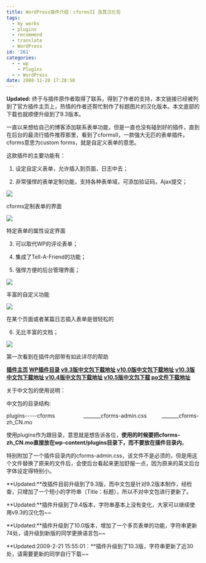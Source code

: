 ```yaml
---
title: WordPress插件介绍：cformsII 及其汉化包
tags:
  - my works
  - plugins
  - recommend
  - translate
  - WordPress
id: '261'
categories:
  - - wp
    - Plugins
  - - WordPress
date: 2008-11-20 17:28:50
---
```


**Updated:** 终于与插件原作者取得了联系，得到了作者的支持，本文链接已经被列到了官方插件主页上，热情的作者还帮忙制作了标题图片的汉化版本。本文底部的下载也就顺便升级到了9.3版本。

一直以来想给自己的博客添加联系表单功能，但是一直也没有碰到好的插件，直到在后台的最流行插件推荐那里，看到了cformsII，一款强大无匹的表单插件。cforms意思为custom forms，就是自定义表单的意思。

这款插件的主要功能有：

1. 设定自定义表单，允许插入到页面，日志中去；

2. 非常强悍的表单定制功能，支持各种表单域，可添加验证码，Ajax提交；
<!-- more -->
[![](http://lh3.ggpht.com/_QYicOeu89Bk/SSUnQPWJewI/AAAAAAAAA30/OTrwQsaVefA/s400/cformsII-1.png)](http://picasaweb.google.com/lh/photo/rbqn7EMl-UOrhE69R7os9Q)

cforms定制表单的界面

[![](http://lh3.ggpht.com/_QYicOeu89Bk/SSUnQDlBPPI/AAAAAAAAA38/dIX6dpEK7Q4/s400/cformsII-2.png)](http://picasaweb.google.com/lh/photo/x66z06qgz2c5DNnEsb4nHg)

特定表单的属性设定界面

3. 可以取代WP的评论表单；

4. 集成了Tell-A-Friend的功能；

5. 强悍方便的后台管理界面；

[![](http://lh4.ggpht.com/_QYicOeu89Bk/SSUnQaQ5RwI/AAAAAAAAA4E/TF3gxF7OSYE/s400/cformsII-3.png)](http://picasaweb.google.com/lh/photo/1XPY3jvFv9NZfEY6zNzYZA)

丰富的自定义功能

[![](http://lh4.ggpht.com/_QYicOeu89Bk/SSUowaWxsfI/AAAAAAAAA4k/CRePcyMBDiw/s400/cformsII-5.png)](http://picasaweb.google.com/lh/photo/bAJxU8Umdrpsfr9pL1P9Yg)

在某个页面或者某篇日志插入表单是很轻松的

6. 无比丰富的文档；

[![](http://lh5.ggpht.com/_QYicOeu89Bk/SSUnQSYaVHI/AAAAAAAAA4M/FHfMHePFEQs/s400/cformsII-4.png)](http://picasaweb.google.com/lh/photo/SPRDTq-VvWO1kEFU7jUUhA)

第一次看到在插件内部带有如此详尽的帮助

**[插件主页](http://www.deliciousdays.com/cforms-plugin/) [WP插件目录](http://wordpress.org/extend/plugins/cforms/) [v9.3版中文包下载地址](http://www.box.net/shared/41o7ej6v8v) [v10.0版中文包下载地址](http://www.box.net/shared/9rm2orm3dx) [v10.3版中文包下载地址](http://www.box.net/shared/u5akvdzoa3) [v10.4版中文包下载地址](http://www.box.net/shared/p9960drbdr) [v10.5版中文包下载](http://www.box.net/shared/a82rytib1j) [po文件下载地址](http://www.box.net/shared/5xyrjp6dou)**

关于中文包的使用说明：

中文包的目录结构:

plugins-----cforms
                  _______cforms-admin.css
     
    _______cforms-zh_CN.mo

使用plugins作为跟目录，意思就是想告诉各位，**使用的时候要把cforms-zh_CN.mo直接放在wp-content/plugins目录下，而不要放在插件目录内**。

特别附加了一个插件目录内的cforms-admin.css，该文件不是必须的，但是用这个文件替换了原来的文件后，会使后台看起来更加舒服一点，因为原来的英文后台字体设定得特别小。

**Updated:**改插件目前升级到了9.3版，而中文包是针对9.2版本制作，经检查，只增加了一个短小的字符串（Title：标题），所以不对中文包进行更新了。

**Updated:**插件升级到了9.4版本，字符串基本上没有变化，大家可以继续使用v9.3的汉化包~~

**Updated:**插件升级到了10.0版本，增加了一个多页表单的功能，字符串更新74处，请升级到新版的同学更换语言包~~

**Updated:2009-2-21 15:55:01：**插件升级到了10.3版，字符串更新了近30处，请需要更新的同学自行下载~~